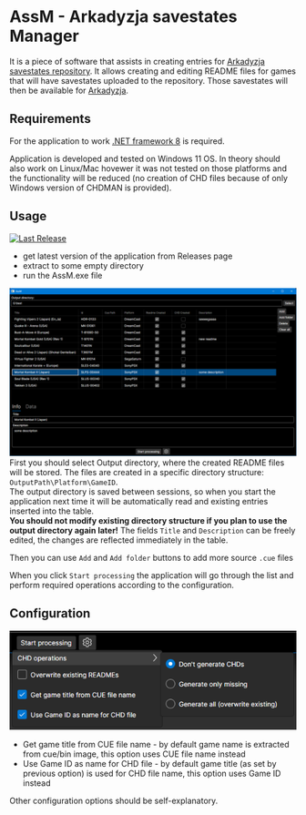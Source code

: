 # AssM - Arkadyzja savestates Manager

It is a piece of software that assists in creating entries for [Arkadyzja savestates repository](https://github.com/ActionPL/duckstation_openbios_savestates). It allows creating and editing README files for games that will have savestates uploaded to the repository. Those savestates will then be available for [Arkadyzja](https://arkadyzja.honmaru.pl/).

## Requirements
For the application to work [.NET framework 8](https://dotnet.microsoft.com/en-us/download/dotnet/8.0) is required. 

Application is developed and tested on Windows 11 OS. In theory should also work on Linux/Mac hovewer it was not tested on those platforms and the functionality will be reduced (no creation of CHD files because of only Windows version of CHDMAN is provided).

## Usage
[![Last Release](https://img.shields.io/github/v/release/SubZeroPL/AssM?logo=github&label=latest)](https://github.com/SubZeroPL/AssM/releases)
- get latest version of the application from Releases page
- extract to some empty directory
- run the AssM.exe file

![Application main window](.github/assets/app.png "Application main window")
First you should select Output directory, where the created README files will be stored. The files are created in a specific directory structure:
`OutputPath\Platform\GameID`.\
The output directory is saved between sessions, so when you start the application next time it will be automatically read and existing entries inserted into the table.\
**You should not modify existing directory structure if you plan to use the output directory again later!**
The fields `Title` and `Description` can be freely edited, the changes are reflected immediately in the table.

Then you can use `Add` and `Add folder` buttons to add more source `.cue` files

When you click `Start processing` the application will go through the list and perform required operations according to the configuration.

## Configuration
![Configuration options](.github/assets/config.png "Configuration options")
- Get game title from CUE file name - by default game name is extracted from cue/bin image, this option uses CUE file name instead
- Use Game ID as name for CHD file - by default game title (as set by previous option) is used for CHD file name, this option uses Game ID instead

Other configuration options should be self-explanatory.